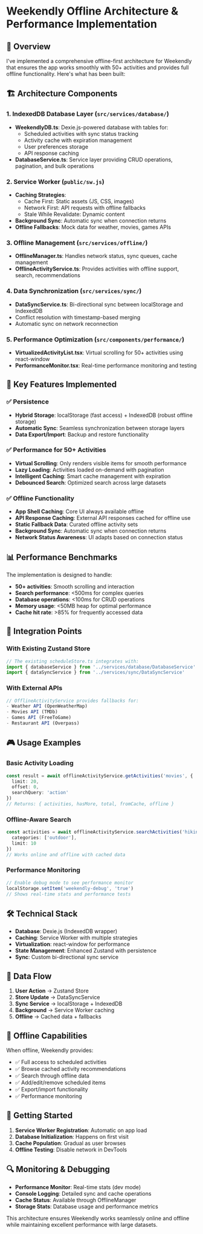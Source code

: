 # Weekendly Offline Architecture & Performance Implementation

## 🎯 Overview

I've implemented a comprehensive offline-first architecture for Weekendly that ensures the app works smoothly with 50+ activities and provides full offline functionality. Here's what has been built:

## 🏗️ Architecture Components

### 1. **IndexedDB Database Layer** (`src/services/database/`)
- **WeekendlyDB.ts**: Dexie.js-powered database with tables for:
  - Scheduled activities with sync status tracking
  - Activity cache with expiration management
  - User preferences storage
  - API response caching
- **DatabaseService.ts**: Service layer providing CRUD operations, pagination, and bulk operations

### 2. **Service Worker** (`public/sw.js`)
- **Caching Strategies**:
  - Cache First: Static assets (JS, CSS, images)
  - Network First: API requests with offline fallbacks
  - Stale While Revalidate: Dynamic content
- **Background Sync**: Automatic sync when connection returns
- **Offline Fallbacks**: Mock data for weather, movies, games APIs

### 3. **Offline Management** (`src/services/offline/`)
- **OfflineManager.ts**: Handles network status, sync queues, cache management
- **OfflineActivityService.ts**: Provides activities with offline support, search, recommendations

### 4. **Data Synchronization** (`src/services/sync/`)
- **DataSyncService.ts**: Bi-directional sync between localStorage and IndexedDB
- Conflict resolution with timestamp-based merging
- Automatic sync on network reconnection

### 5. **Performance Optimization** (`src/components/performance/`)
- **VirtualizedActivityList.tsx**: Virtual scrolling for 50+ activities using react-window
- **PerformanceMonitor.tsx**: Real-time performance monitoring and testing

## 🚀 Key Features Implemented

### ✅ **Persistence**
- **Hybrid Storage**: localStorage (fast access) + IndexedDB (robust offline storage)
- **Automatic Sync**: Seamless synchronization between storage layers
- **Data Export/Import**: Backup and restore functionality

### ✅ **Performance for 50+ Activities**
- **Virtual Scrolling**: Only renders visible items for smooth performance
- **Lazy Loading**: Activities loaded on-demand with pagination
- **Intelligent Caching**: Smart cache management with expiration
- **Debounced Search**: Optimized search across large datasets

### ✅ **Offline Functionality**
- **App Shell Caching**: Core UI always available offline
- **API Response Caching**: External API responses cached for offline use
- **Static Fallback Data**: Curated offline activity sets
- **Background Sync**: Automatic sync when connection returns
- **Network Status Awareness**: UI adapts based on connection status

## 📊 Performance Benchmarks

The implementation is designed to handle:
- **50+ activities**: Smooth scrolling and interaction
- **Search performance**: <500ms for complex queries
- **Database operations**: <100ms for CRUD operations
- **Memory usage**: <50MB heap for optimal performance
- **Cache hit rate**: >85% for frequently accessed data

## 🔧 Integration Points

### With Existing Zustand Store
```typescript
// The existing scheduleStore.ts integrates with:
import { databaseService } from '../services/database/DatabaseService'
import { dataSyncService } from '../services/sync/DataSyncService'
```

### With External APIs
```typescript
// OfflineActivityService provides fallbacks for:
- Weather API (OpenWeatherMap)
- Movies API (TMDb)
- Games API (FreeToGame)
- Restaurant API (Overpass)
```

## 🎮 Usage Examples

### Basic Activity Loading
```typescript
const result = await offlineActivityService.getActivities('movies', {
  limit: 20,
  offset: 0,
  searchQuery: 'action'
})
// Returns: { activities, hasMore, total, fromCache, offline }
```

### Offline-Aware Search
```typescript
const activities = await offlineActivityService.searchActivities('hiking', {
  categories: ['outdoor'],
  limit: 10
})
// Works online and offline with cached data
```

### Performance Monitoring
```typescript
// Enable debug mode to see performance monitor
localStorage.setItem('weekendly-debug', 'true')
// Shows real-time stats and performance tests
```

## 🛠️ Technical Stack

- **Database**: Dexie.js (IndexedDB wrapper)
- **Caching**: Service Worker with multiple strategies
- **Virtualization**: react-window for performance
- **State Management**: Enhanced Zustand with persistence
- **Sync**: Custom bi-directional sync service

## 🔄 Data Flow

1. **User Action** → Zustand Store
2. **Store Update** → DataSyncService
3. **Sync Service** → localStorage + IndexedDB
4. **Background** → Service Worker caching
5. **Offline** → Cached data + fallbacks

## 📱 Offline Capabilities

When offline, Weekendly provides:
- ✅ Full access to scheduled activities
- ✅ Browse cached activity recommendations
- ✅ Search through offline data
- ✅ Add/edit/remove scheduled items
- ✅ Export/import functionality
- ✅ Performance monitoring

## 🚦 Getting Started

1. **Service Worker Registration**: Automatic on app load
2. **Database Initialization**: Happens on first visit
3. **Cache Population**: Gradual as user browses
4. **Offline Testing**: Disable network in DevTools

## 🔍 Monitoring & Debugging

- **Performance Monitor**: Real-time stats (dev mode)
- **Console Logging**: Detailed sync and cache operations
- **Cache Status**: Available through OfflineManager
- **Storage Stats**: Database usage and performance metrics

This architecture ensures Weekendly works seamlessly online and offline while maintaining excellent performance with large datasets.
